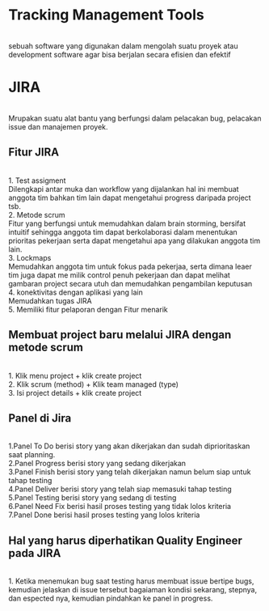 # Tracking Management Tools
<br/> sebuah software yang digunakan dalam mengolah suatu proyek atau development software agar bisa berjalan secara efisien dan efektif

# JIRA
<br/>Mrupakan suatu alat bantu yang berfungsi dalam pelacakan bug, pelacakan issue dan manajemen proyek.

## Fitur JIRA
<br/> 1. Test assigment
<br/>Dilengkapi antar muka dan workflow yang dijalankan hal ini membuat anggota tim bahkan tim lain dapat mengetahui progress daripada project tsb.
<br/> 2. Metode scrum 
<br/>Fitur yang berfungsi untuk memudahkan dalam brain storming, bersifat intuitif sehingga anggota tim dapat berkolaborasi dalam menentukan prioritas pekerjaan serta dapat mengetahui apa yang dilakukan anggota tim lain.
<br/> 3. Lockmaps
<br/>Memudahkan anggota tim untuk fokus pada pekerjaa, serta dimana leaer tim juga dapat me milik control penuh pekerjaan  dan dapat melihat gambaran project secara utuh dan memudahkan pengambilan keputusan
<br/> 4. konektivitas dengan aplikasi yang lain
<br/>Memudahkan tugas JIRA
<br/> 5. Memiliki fitur pelaporan dengan Fitur menarik

## Membuat project baru melalui JIRA dengan metode scrum
<br/> 1. Klik menu project + klik create project
<br/> 2. Klik scrum (method) + Klik team managed (type)
<br/> 3. Isi project details + klik create project

## Panel di Jira
<br/>1.Panel To Do berisi story yang akan dikerjakan dan sudah diprioritaskan saat planning.
<br/>2.Panel Progress berisi story yang sedang dikerjakan
<br/>3.Panel Finish berisi story yang telah dikerjakan namun belum siap untuk tahap testing
<br/>4.Panel Deliver berisi story yang telah siap memasuki tahap testing
<br/>5.Panel Testing berisi story yang sedang di testing
<br/>6.Panel Need Fix berisi hasil proses testing yang tidak lolos kriteria
<br/>7.Panel Done berisi hasil proses testing yang lolos kriteria

## Hal yang harus diperhatikan Quality Engineer pada JIRA
<br/>1. Ketika menemukan bug saat testing harus membuat issue bertipe bugs, kemudian jelaskan di issue tersebut bagaiaman kondisi sekarang, stepnya, dan espected nya, kemudian pindahkan ke panel in progress.


